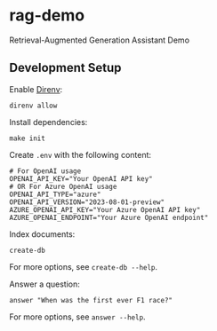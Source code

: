 # rag-demo

Retrieval-Augmented Generation Assistant Demo

## Development Setup

Enable [Direnv](https://direnv.net/):

```shell
direnv allow
```

Install dependencies:

```shell
make init
```

Create `.env` with the following content:

```shell
# For OpenAI usage
OPENAI_API_KEY="Your OpenAI API key"
# OR For Azure OpenAI usage
OPENAI_API_TYPE="azure"
OPENAI_API_VERSION="2023-08-01-preview"
AZURE_OPENAI_API_KEY="Your Azure OpenAI API key"
AZURE_OPENAI_ENDPOINT="Your Azure OpenAI endpoint"
```

Index documents:

```shell
create-db
```

For more options, see `create-db --help`.

Answer a question:

```shell
answer "When was the first ever F1 race?"
```

For more options, see `answer --help`.
